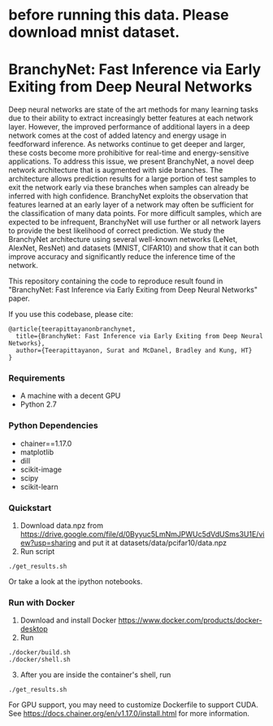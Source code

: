 # before running this data. Please download mnist dataset. 

# BranchyNet: Fast Inference via Early Exiting from Deep Neural Networks

Deep neural networks are state of the art methods for many learning tasks due to their ability to extract increasingly better features at each network layer. However, the improved performance of additional layers in a deep network comes at the cost of added latency and energy usage in feedforward inference. As networks continue to get deeper and larger, these costs become more prohibitive for real-time and energy-sensitive applications. To address this issue, we present BranchyNet, a novel deep network architecture that is augmented with side branches. The architecture allows prediction results for a large portion of test samples to exit the network early via these branches when samples can already be inferred with high confidence. BranchyNet exploits the observation that features learned at an early layer of a network may often be sufficient for the classification of many data points. For more difficult samples, which are expected to be infrequent, BranchyNet will use further or all network layers to provide the best likelihood of correct prediction. We study the BranchyNet architecture using several well-known networks (LeNet, AlexNet, ResNet) and datasets (MNIST, CIFAR10) and show that it can both improve accuracy and significantly reduce the inference time of the network.

This repository containing the code to reproduce result found in "BranchyNet: Fast Inference via Early Exiting from Deep Neural Networks" paper.

If you use this codebase, please cite:

    @article{teerapittayanonbranchynet,
      title={BranchyNet: Fast Inference via Early Exiting from Deep Neural Networks},
      author={Teerapittayanon, Surat and McDanel, Bradley and Kung, HT}
    }
    
### Requirements
* A machine with a decent GPU
* Python 2.7

### Python Dependencies
* chainer==1.17.0
* matplotlib
* dill
* scikit-image
* scipy
* scikit-learn

### Quickstart

1. Download data.npz from https://drive.google.com/file/d/0Byyuc5LmNmJPWUc5dVdUSms3U1E/view?usp=sharing and put it at datasets/data/pcifar10/data.npz
2. Run script
```
./get_results.sh
```
Or take a look at the ipython notebooks.

### Run with Docker

1. Download and install Docker https://www.docker.com/products/docker-desktop
2. Run
```
./docker/build.sh
./docker/shell.sh
```

3. After you are inside the container's shell, run

```
./get_results.sh
```

For GPU support, you may need to customize Dockerfile to support CUDA. See https://docs.chainer.org/en/v1.17.0/install.html for more information.
